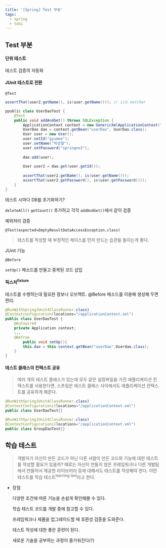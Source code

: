 ```yaml
---
title: '[Spring] Test 부분'
tags:
  - spring
  - tobi
---
```

## Test 부분

#### 단위 테스트

테스트 검증의 자동화

#### JUnit 테스트로 전환

`@Test`

```java
assertThat(user2.getName(), is(user.getName())); // is는 matcher
```

```java
ppublic class UserDaoTest {
    @Test
    public void addAndGet() throws SQLException {
        ApplicationContext context = new GenericXmlApplicationContext("applicationContext.xml");
        UserDao dao = context.getBean("userDao", UserDao.class);
        User user = new User();
        user.setId("gyumee");
        user.setName("박성철");
        user.setPassword("springno1");
        
        dao.add(user);
        
        User user2 = dao.get(user.getId());
        
        assertThat(user2.getName(), is(user.getName()));
        assertThat(user2.getPassword(), is(user.getPassword()));
    }
}
```

테스트 시마다 DB를 초기화하기?

`deleteAll()` `getCount()` 추가하고 각각 `addAndGet()`에서 같이 검증

예외처리 검증

`@Test(expected=EmptyResultDataAccessException.class)`

> 테스트를 작성할 때 부정적인 케이스를 먼저 만드는 습관을 들이는게 좋다.

JUnit 기능

`@Before`

`setUp()` 메소드를 만들고 중복된 코드 삽입

#### 픽스처<sup>fixture</sup>

테스트를 수행하는데 필요한 정보나 오브젝트. @Before 메소드를 이용해 생성해 두면 편리.

```java
@RunWithSpringJUnit4ClassRunner.class)
@Contextconfiguration(locations="/applicationContext.xml")
public class UserDaoTest {
    @Autowired
    private Application context;
    ...
    @Befroe
        public void setUp(){
        this.dao = this.context.getBean("userDao",Userdao.class);
    }   
}
```

#### 테스트 클래스의 컨텍스트 공유

> 여러 개의 테스트 클래스가 있는데 모두 같은 설정파일을 가진 애플리케이션 컨텍스트를 사용한다면,  스프링은 테스트 클래스 사이에서도 애플리케이션 컨텍스트를 공유하게 해준다.

```java
@RunWithSpringJUnit4ClassRunner.class)
@ContextConfigurationi(locations="/applicationContext.xml")
public class UserDaoTest{}

@RunWithSpringJUnit4ClassRunner.class)
@ContextConfigurationi(locations="/applicationContext.xml")
public class GroupDaoTest{}
```



## 학습 테스트

> 개발자가 자신이 만든 코드가 아닌 다른 사람이 만든 코드와 기능에 대한 테스트를 작성할 필요가 있을까? 때로는 자신이 만들지 않은 프레임워크나 다른 개발팀에서 만들어서 제공한 라이브러리 등에 대해서도 테스트를 작성해야 한다. 이런 테스트를 학습 테스트<sup>learning test</sup>라고 한다.

- 장점

  다양한 조건에 따른 기능을 손쉽게 확인해볼 수 있다.

  학습 테스트 코드를 개발 중에 참고할 수 있다.

  프레임워크나 제품을 업그레이드할 때 호환성 검증을 도와준다.

  테스트 작성에 대한 좋은 훈련이 된다.

  새로운 기술을 공부하는 과정이 즐거워진다(?)
